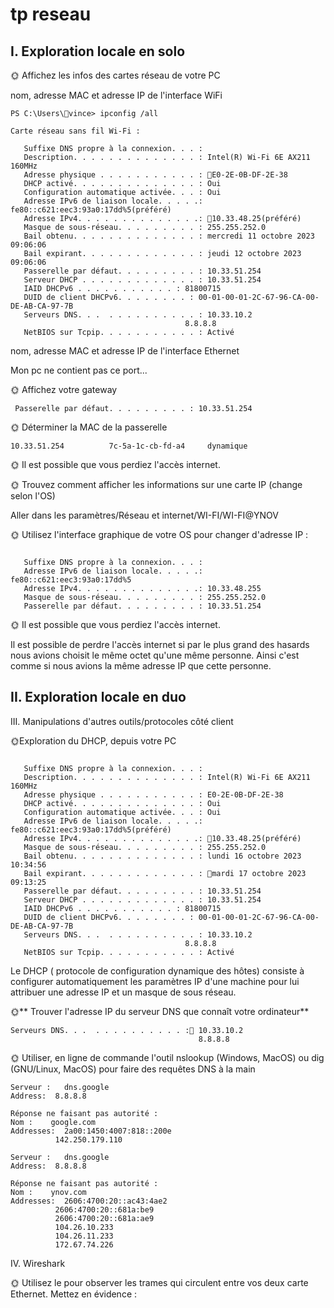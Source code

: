 # tp reseau

## I. Exploration locale en solo


🌞 Affichez les infos des cartes réseau de votre PC

nom, adresse MAC et adresse IP de l'interface WiFi 
```
PS C:\Users\💢vince> ipconfig /all

Carte réseau sans fil Wi-Fi :

   Suffixe DNS propre à la connexion. . . :
   Description. . . . . . . . . . . . . . : Intel(R) Wi-Fi 6E AX211 160MHz
   Adresse physique . . . . . . . . . . . : 💢E0-2E-0B-DF-2E-38 
   DHCP activé. . . . . . . . . . . . . . : Oui
   Configuration automatique activée. . . : Oui
   Adresse IPv6 de liaison locale. . . . .: fe80::c621:eec3:93a0:17dd%5(préféré)
   Adresse IPv4. . . . . . . . . . . . . .: 💢10.33.48.25(préféré)
   Masque de sous-réseau. . . . . . . . . : 255.255.252.0
   Bail obtenu. . . . . . . . . . . . . . : mercredi 11 octobre 2023 09:06:06
   Bail expirant. . . . . . . . . . . . . : jeudi 12 octobre 2023 09:06:06
   Passerelle par défaut. . . . . . . . . : 10.33.51.254
   Serveur DHCP . . . . . . . . . . . . . : 10.33.51.254
   IAID DHCPv6 . . . . . . . . . . . : 81800715
   DUID de client DHCPv6. . . . . . . . : 00-01-00-01-2C-67-96-CA-00-DE-AB-CA-97-7B
   Serveurs DNS. . .  . . . . . . . . . . : 10.33.10.2
                                       8.8.8.8
   NetBIOS sur Tcpip. . . . . . . . . . . : Activé
```

nom, adresse MAC et adresse IP de l'interface Ethernet 

Mon pc ne contient pas ce port...  


🌞 Affichez votre gateway

```
 Passerelle par défaut. . . . . . . . . : 10.33.51.254
```

🌞 Déterminer la MAC de la passerelle

```10.33.51.254          7c-5a-1c-cb-fd-a4     dynamique```

🌞 Il est possible que vous perdiez l'accès internet.

🌞 Trouvez comment afficher les informations sur une carte IP (change selon l'OS)

Aller dans les paramètres/Réseau et internet/WI-FI/WI-FI@YNOV

🌞 Utilisez l'interface graphique de votre OS pour changer d'adresse IP : 

```Carte réseau sans fil Wi-Fi : 

   Suffixe DNS propre à la connexion. . . :
   Adresse IPv6 de liaison locale. . . . .: fe80::c621:eec3:93a0:17dd%5
   Adresse IPv4. . . . . . . . . . . . . .: 10.33.48.255
   Masque de sous-réseau. . . . . . . . . : 255.255.252.0
   Passerelle par défaut. . . . . . . . . : 10.33.51.254
   ``````

🌞 Il est possible que vous perdiez l'accès internet.

Il est possible de perdre l'accès internet si par le plus grand des hasards nous avions choisit le même octet qu'une même personne. Ainsi c'est comme si nous avions la même adresse IP que cette personne. 

## II. Exploration locale en duo



III. Manipulations d'autres outils/protocoles côté client


🌞Exploration du DHCP, depuis votre PC

```Carte réseau sans fil Wi-Fi :

   Suffixe DNS propre à la connexion. . . :
   Description. . . . . . . . . . . . . . : Intel(R) Wi-Fi 6E AX211 160MHz
   Adresse physique . . . . . . . . . . . : E0-2E-0B-DF-2E-38
   DHCP activé. . . . . . . . . . . . . . : Oui
   Configuration automatique activée. . . : Oui
   Adresse IPv6 de liaison locale. . . . .: fe80::c621:eec3:93a0:17dd%5(préféré)
   Adresse IPv4. . . . . . . . . . . . . .: 💢10.33.48.25(préféré)
   Masque de sous-réseau. . . . . . . . . : 255.255.252.0
   Bail obtenu. . . . . . . . . . . . . . : lundi 16 octobre 2023 10:34:56
   Bail expirant. . . . . . . . . . . . . : 💢mardi 17 octobre 2023 09:13:25
   Passerelle par défaut. . . . . . . . . : 10.33.51.254
   Serveur DHCP . . . . . . . . . . . . . : 10.33.51.254
   IAID DHCPv6 . . . . . . . . . . . : 81800715
   DUID de client DHCPv6. . . . . . . . : 00-01-00-01-2C-67-96-CA-00-DE-AB-CA-97-7B
   Serveurs DNS. . .  . . . . . . . . . . : 10.33.10.2
                                       8.8.8.8
   NetBIOS sur Tcpip. . . . . . . . . . . : Activé
   ``````

Le DHCP ( protocole de configuration dynamique des hôtes) consiste à configurer automatiquement les paramètres IP d'une machine pour lui attribuer une adresse IP et un masque de sous réseau.

🌞** Trouver l'adresse IP du serveur DNS que connaît votre ordinateur**

  ```
  Serveurs DNS. . .  . . . . . . . . . . :💢 10.33.10.2
                                            8.8.8.8
```


🌞 Utiliser, en ligne de commande l'outil nslookup (Windows, MacOS) ou dig (GNU/Linux, MacOS) pour faire des requêtes DNS à la main
```PS C:\Users\vince> nslookup google.com 8.8.8.8
Serveur :   dns.google
Address:  8.8.8.8

Réponse ne faisant pas autorité :
Nom :    google.com
Addresses:  2a00:1450:4007:818::200e
          142.250.179.110
```

```PS C:\Users\vince> nslookup ynov.com 8.8.8.8
Serveur :   dns.google
Address:  8.8.8.8

Réponse ne faisant pas autorité :
Nom :    ynov.com
Addresses:  2606:4700:20::ac43:4ae2
          2606:4700:20::681a:be9
          2606:4700:20::681a:ae9
          104.26.10.233
          104.26.11.233
          172.67.74.226
```

IV. Wireshark

🌞 Utilisez le pour observer les trames qui circulent entre vos deux carte Ethernet. Mettez en évidence :

